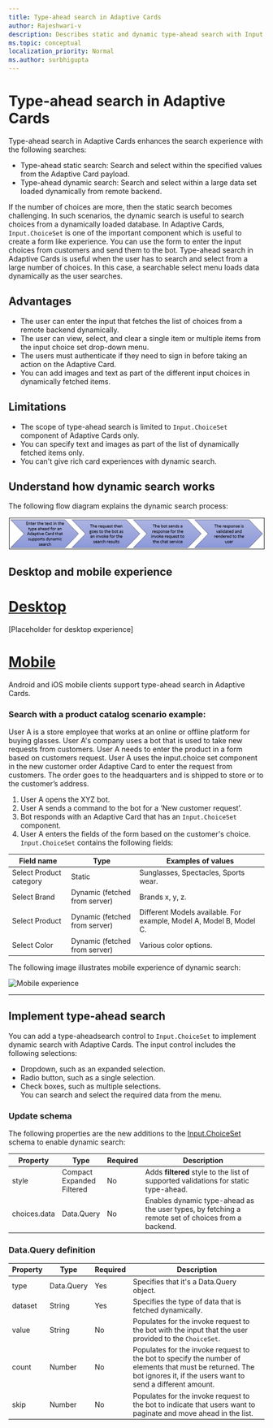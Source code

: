 ```yaml
---
title: Type-ahead search in Adaptive Cards 
author: Rajeshwari-v
description: Describes static and dynamic type-ahead search with Input.ChoiceSet control in Adaptive Cards 
ms.topic: conceptual
localization_priority: Normal
ms.author: surbhigupta
---
```


# Type-ahead search in Adaptive Cards  

Type-ahead search in Adaptive Cards enhances the search experience with the following searches:

* Type-ahead static search: Search and select within the specified values from the Adaptive Card payload.
* Type-ahead dynamic search: Search and select within a large data set loaded dynamically from remote backend.

If the number of choices are more, then the static search becomes challenging. In such scenarios, the dynamic search is useful to search choices from a dynamically loaded database. In Adaptive Cards, `Input.ChoiceSet` is one of the important component which is useful to create a form like experience. You can use the form to enter the input choices from customers and send them to the bot. Type-ahead search in Adaptive Cards is useful when the user has to search and select from a large number of choices. In this case, a searchable select menu loads data dynamically as the user searches.

## Advantages

* The user can enter the input that fetches the list of choices from a remote backend dynamically.
* The user can view, select, and clear a single item or multiple items from the input choice set drop-down menu.
* The users must authenticate if they need to sign in before taking an action on the Adaptive Card.
* You can add images and text as part of the different input choices in dynamically fetched items.

## Limitations

* The scope of type-ahead search is limited to `Input.ChoiceSet` component of Adaptive Cards only.
* You can specify text and images as part of the list of dynamically fetched items only. 
* You can't give rich card experiences with dynamic search. 
 
## Understand how dynamic search works

The following flow diagram explains the dynamic search process: 

![Dynamic type-ahead search](../../assets/images/cards/dynamic-type-ahead-search-flow.png)

## Desktop and mobile experience

# [Desktop](#tab/desktop)

[Placeholder for desktop experience]

# [Mobile](#tab/mobile)

Android and iOS mobile clients support type-ahead search in Adaptive Cards. 
 
### Search with a product catalog scenario example:

User A is a store employee that works at an online or offline platform for buying glasses. User A's  company uses a bot that is used to take new requests from customers. User A needs to enter the product in a form based on customers request. User A uses the input.choice set component in the new customer order Adaptive Card to enter the request from customers. The order goes to the headquarters and is shipped to store or to the customer’s address.      
1. User A opens the XYZ bot.
1. User A sends a command to the bot for a ‘New customer request’.
1. Bot responds with an Adaptive Card that has an `Input.ChoiceSet` component.
1. User A enters the fields of the form based on the customer's choice. `Input.ChoiceSet` contains the following fields: 

|Field name|Type |Examples of values|
|----------|-------|-----------------|
|Select Product category|	Static|	Sunglasses, Spectacles, Sports wear.|
|Select Brand|	Dynamic (fetched from server) |	Brands x, y, z. |
|Select Product	|Dynamic (fetched from server) | Different Models available. For example, Model A, Model B, Model C. |
|Select Color | Dynamic (fetched from server) |	Various color options. |      

The following image illustrates mobile experience of dynamic search:       

<img src="~/assets/images/cards/mobile-type-ahead-search.png" alt="Mobile experience" width="400"/>

---

## Implement type-ahead search

You can add a type-aheadsearch control to `Input.ChoiceSet` to implement dynamic search with Adaptive Cards. The input control includes the following selections:    
* Dropdown, such as an expanded selection.
* Radio button, such as a single selection.
* Check boxes, such as multiple selections.     
You can search and select the required data from the menu.

### Update schema

The following properties are the new additions to the [Input.ChoiceSet](https://adaptivecards.io/explorer/Input.ChoiceSet.html) schema to enable dynamic search:

| Property	| Type | Required | Description |
|-----------|------|----------|-------------|
| style | Compact <br/> Expanded <br/> Filtered | No | Adds **filtered** style to the list of supported validations for static type-ahead.|
| choices.data | Data.Query | No | Enables dynamic type-ahead as the user types, by fetching a remote set of choices from a backend. |

### Data.Query definition

| Property	| Type | Required | Description |
|-----------|------|----------|-------------|
| type | Data.Query	| Yes |	Specifies that it's a Data.Query object.|
| dataset | String | Yes | Specifies the type of data that is fetched dynamically. |
| value	| String | No | Populates for the invoke request to the bot with the input that the user provided to the `ChoiceSet`. |
| count	| Number | No | Populates for the invoke request to the bot to specify the number of elements that must be returned. The bot ignores it, if the users want to send a different amount. | 
| skip | Number | No | Populates for the invoke request to the bot to indicate that users want to paginate and move ahead in the list. |

